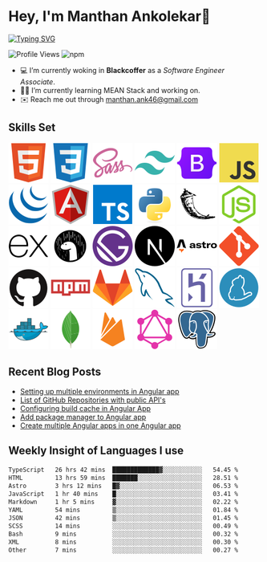 # Hey, I'm Manthan Ankolekar👋

[![Typing SVG](https://readme-typing-svg.demolab.com?font=Fira+Code&pause=1000&width=435&lines=Front+End+Developer;Learn%2C+Build%2C+Repeat)](https://git.io/typing-svg)

![Profile Views](https://komarev.com/ghpvc/?username=manthanank&color=brightgreen)
![npm](https://img.shields.io/npm/dw/manthanank)

- 💻 I’m currently woking in **Blackcoffer** as a *Software Engineer Associate*.
- 🧑‍💻 I’m currently learning MEAN Stack and working on.
- ✉️ Reach me out through manthan.ank46@gmail.com

## Skills Set

![HTML5](/assets/svg/html.svg)
![CSS3](/assets/svg/css.svg)
![SASS](/assets/svg/sass.svg)
![TailwindCSS](/assets/svg/tailwindcss.svg)
![Bootstrap](/assets/svg/bootstrap.svg)
![JavaScript](/assets/svg/javascript.svg)
![jQuery](/assets/svg/jquery.svg)
![Angular](/assets/svg/angular.svg)
![Typescript](/assets/svg/typescript.svg)
![Python](/assets/svg/python.svg)
![Flask](/assets/svg/flask.svg)
![Node.js](/assets/svg/nodejs.svg)
![Express](/assets/svg/express.svg)
![Deno](/assets/svg/deno.svg)
![Gatsby](/assets/svg/gatsby.svg)
![NextJs](/assets/svg/nextjs.svg)
![Astro](/assets/svg/astro.svg)
![Git](/assets/svg/git.svg)
![GitHub](/assets/svg/github.svg)
![Npm](/assets/svg/npm.svg)
![GitLab](/assets/svg/gitlab.svg)
![MySQL](/assets/svg/mysql.svg)
![Heroku](/assets/svg/heroku.svg)
![Yarn](/assets/svg/yarn.svg)
![Docker](/assets/svg/docker.svg)
![MongoDB](/assets/svg//mongodb.svg)
![Firebase](/assets/svg/firebase.svg)
![GraphQL](/assets/svg/graphql.svg)
![Postgresql](/assets/svg/postgresql.svg)

## Recent Blog Posts

<!-- BLOG-POST-LIST:START -->
- [Setting up multiple environments in Angular app](https://dev.to/manthanank/setting-up-multiple-environments-in-angular-app-50kf)
- [List of GitHub Repositories with public API&#39;s](https://dev.to/manthanank/list-of-github-repositories-with-public-apis-3og3)
- [Configuring build cache in Angular App](https://dev.to/manthanank/configuring-build-cache-in-angular-app-546p)
- [Add package manager to Angular app](https://dev.to/manthanank/add-package-manager-to-angular-app-2df)
- [Create multiple Angular apps in one Angular app](https://dev.to/manthanank/create-multiple-angular-apps-in-one-app-lf4)
<!-- BLOG-POST-LIST:END -->

## Weekly Insight of Languages I use

<!--START_SECTION:waka-->

```text
TypeScript   26 hrs 42 mins  █████████████▓░░░░░░░░░░░   54.45 %
HTML         13 hrs 59 mins  ███████░░░░░░░░░░░░░░░░░░   28.51 %
Astro        3 hrs 12 mins   █▓░░░░░░░░░░░░░░░░░░░░░░░   06.53 %
JavaScript   1 hr 40 mins    █░░░░░░░░░░░░░░░░░░░░░░░░   03.41 %
Markdown     1 hr 5 mins     ▓░░░░░░░░░░░░░░░░░░░░░░░░   02.22 %
YAML         54 mins         ▒░░░░░░░░░░░░░░░░░░░░░░░░   01.84 %
JSON         42 mins         ▒░░░░░░░░░░░░░░░░░░░░░░░░   01.45 %
SCSS         14 mins         ░░░░░░░░░░░░░░░░░░░░░░░░░   00.49 %
Bash         9 mins          ░░░░░░░░░░░░░░░░░░░░░░░░░   00.32 %
XML          8 mins          ░░░░░░░░░░░░░░░░░░░░░░░░░   00.30 %
Other        7 mins          ░░░░░░░░░░░░░░░░░░░░░░░░░   00.27 %
```

<!--END_SECTION:waka-->
